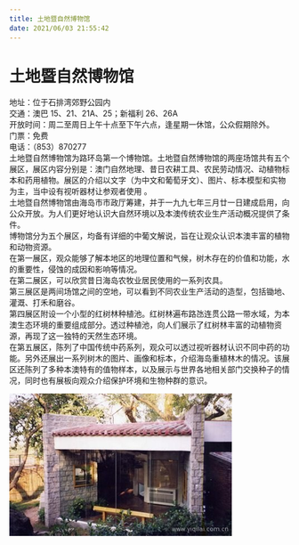 ```yaml
---
title: 土地暨自然博物馆  
date: 2021/06/03 21:55:42  
---
```

  
# 土地暨自然博物馆  
地址：位于石排湾郊野公园内  
交通：澳巴 15、21、21A、25；新福利 26、26A  
开放时间：周二至周日上午十点至下午六点，逢星期一休馆，公众假期除外。  
门票：免费  
电话：（853）870277  
土地暨自然博物馆为路环岛第一个博物馆。土地暨自然博物馆的两座场馆共有五个展区，展区内容分别是：澳门自然地理、昔日农耕工具、农民劳动情况、动植物标本和药用植物。展区的介绍以文字（为中文和葡萄牙文）、图片、标本模型和实物为主，当中设有视听器材让参观者使用 。  
土地暨自然博物馆由海岛市市政厅筹建，并于一九九七年三月廿一日建成启用，向公众开放。为人们更好地认识大自然环境以及本澳传统农业生产活动概况提供了条件。  
博物馆分为五个展区，均备有详细的中葡文解说，旨在让观众认识本澳丰富的植物和动物资源。  
在第一展区，观众能够了解本地区的地理位置和气候，树木存在的价值和功能，水的重要性，侵蚀的成因和影响等情况。  
在第二展区，可以欣赏昔日海岛农牧业居民使用的一系列农具。  
第三展区是两间场馆之间的空地，可以看到不同农业生产活动的造型，包括锄地、灌溉、打禾和磨谷。  
第四展区附设一个小型的红树林种植池。红树林遍布路氹连贯公路一带水域，为本澳生态环境的重要组成部分。透过种植池，向人们展示了红树林丰富的动植物资源，再现了这一独特的天然生态环境。  
在第五展区，陈列了中国传统中药系列，观众可以透过视听器材认识不同中药的功能。另外还展出一系列树木的图片、画像和标本，介绍海岛重植林木的情况。该展区还陈列了多种本澳特有的值物样本，以及展示与世界各地相关部门交换种子的情况，同时也有展板向观众介绍保护环境和生物种群的意识。  
  
![](https://raw.githubusercontent.com/szqq0512/Pic/main/img/202201212119967.png)  